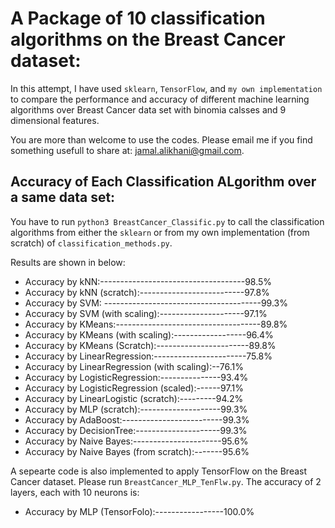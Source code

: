 # A Package of 10 classification algorithms on the Breast Cancer dataset:
In this attempt, I have used `sklearn`, `TensorFlow`, and `my own implementation` to compare the performance and accuracy of different machine learning algorithms over Breast Cancer data set with binomia calsses and 9 dimensional features. 

You are more than welcome to use the codes. Please email me if you find something usefull to share at: jamal.alikhani@gmail.com. 

## Accuracy of Each Classification ALgorithm over a same data set:
You have to run `python3 BreastCancer_Classific.py` to call the classification algorithms from either the `sklearn` or from my own implementation (from scratch) of `classification_methods.py`.

Results are shown in below:
* Accuracy by kNN:------------------------------------98.5%
* Accuracy by kNN (scratch):--------------------------97.8%
* Accuracy by SVM: ---------------------------------------99.3%
* Accuracy by SVM (with scaling):---------------------97.1%
* Accuracy by KMeans:------------------------------------89.8%
* Accuracy by KMeans (with scaling):------------------96.4%
* Accuracy by KMeans (Scratch):-----------------------89.8%
* Accuracy by LinearRegression:-----------------------75.8%
* Accuracy by LinearRegression (with scaling):--76.1%
* Accuracy by LogisticRegression:---------------93.4%
* Accuracy by LogisticRegression (scaled):------97.1%
* Accuracy by LinearLogistic (scratch):---------94.2%
* Accuracy by MLP (scratch):--------------------99.3%
* Accuracy by AdaBoost:-------------------------99.3%
* Accuracy by DecisionTree:---------------------99.3%
* Accuracy by Naive Bayes:----------------------95.6%
* Accuracy by Naive Bayes (from scratch):-------95.6%

A sepearte code is also implemented to apply TensorFlow on the Breast Cancer dataset. Please run `BreastCancer_MLP_TenFlw.py`. The accuracy of 2 layers, each with 10 neurons is:
* Accuracy by MLP (TensorFolo):-----------------100.0%
